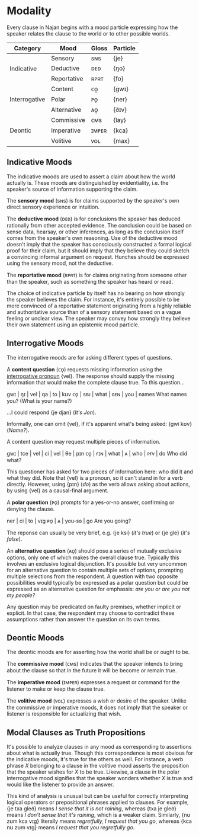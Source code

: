 # Modality

Every clause in Najan begins with a mood particle expressing how the speaker
relates the clause to the world or to other possible worlds.

<table>
	<thead>
		<tr>
			<th>Category</th>
			<th>Mood</th>
			<th>Gloss</th>
			<th>Particle</th>
		</tr>
	</thead>
	<tbody>
		<tr>
			<td rowspan="3">Indicative</td>
			<td>Sensory</td>
			<td>sɴs</td>
			<td>{je}</td>
		</tr>
		<tr>
			<td>Deductive</td>
			<td>ᴅᴇᴅ</td>
			<td>{ŋo}</td>
		</tr>
		<tr>
			<td>Reportative</td>
			<td>ʀᴘʀᴛ</td>
			<td>{fo}</td>
		</tr>
		<tr>
			<td rowspan="3">Interrogative</td>
			<td>Content</td>
			<td>ᴄᴏ̨</td>
			<td>{gwɪ}</td>
		</tr>
		<tr>
			<td>Polar</td>
			<td>ᴘᴏ̨</td>
			<td>{ner}</td>
		</tr>
		<tr>
			<td>Alternative</td>
			<td>ᴀᴏ̨</td>
			<td>{ðɪv}</td>
		</tr>
		<tr>
			<td rowspan="3">Deontic</td>
			<td>Commissive</td>
			<td>ᴄᴍs</td>
			<td>{lay}</td>
		</tr>
		<tr>
			<td>Imperative</td>
			<td>ɪᴍᴘᴇʀ</td>
			<td>{kca}</td>
		</tr>
		<tr>
			<td>Volitive</td>
			<td>ᴠᴏʟ</td>
			<td>{max}</td>
		</tr>
	</tbody>
</table>

## Indicative Moods

The indicative moods are used to assert a claim about how the world actually is.
These moods are distinguished by evidentiality, i.e. the speaker's source of
information supporting the claim.

The **sensory mood** (sɴs) is for claims supported by the speaker's own direct
sensory experience or intuition.

The **deductive mood** (ᴅᴇᴅ) is for conclusions the speaker has deduced
rationally from other accepted evidence. The conclusion could be based on sense
data, hearsay, or other inferences, as long as the conclusion itself comes from
the speaker's own reasoning. Use of the deductive mood doesn't imply that the
speaker has consciously constructed a formal logical proof for their claim, but
it should imply that they believe they could sketch a convincing informal
argument on request. Hunches should be expressed using the sensory mood, not the
deductive.

The **reportative mood** (ʀᴘʀᴛ) is for claims originating from someone other
than the speaker, such as something the speaker has heard or read.

The choice of indicative particle by itself has no bearing on how strongly the
speaker believes the claim. For instance, it's entirely possible to be more
convinced of a reportative statement originating from a highly reliable and
authoritative source than of a sensory statement based on a vague feeling or
unclear view. The speaker may convey how strongly they believe their own
statement using an epistemic mood particle.

## Interrogative Moods

The interrogative moods are for asking different types of questions.

A **content question** (ᴄᴏ̨) requests missing information using the
[interrogative pronoun](./pronouns.md) {vel}. The response should supply the
missing information that would make the complete clause true. To this
question...

<gloss>
gwɪ | ŋɪ  | vel  | qa  | to  | kʊv
ᴄᴏ̨  | sʙᴊ | what | ɢᴇɴ | you | names
What names you? (What is your name?)
</gloss>

...I could respond {je djan} (*It's Jon*).

Informally, one can omit {vel}, if it's apparent what's being asked: {gwi kʊv}
(*Name?*).

A content question may request multiple pieces of information.

<gloss>
gwɪ | tce | vel  | ci | vel | θe  | pɪn
ᴄᴏ̨  | ғɪɴ | what | ᴀ  | who | ᴘғᴠ | do
Who did what?
</gloss>

This questioner has asked for two pieces of information here: who did it and
what they did. Note that {vel} is a pronoun, so it can't stand in for a verb
directly. However, using {pɪn} (*do*) as the verb allows asking about actions,
by using {vel} as a causal-final argument.

A **polar question** (ᴘᴏ̨) prompts for a yes-or-no answer, confirming or denying
the clause.

<gloss>
ner | ci | to     | vɪg
ᴘᴏ̨  | ᴀ  | you-sɢ | go
Are you going?
</gloss>

The reponse can usually be very brief, e.g. {je ksi} (*it's true*) or {je gle}
(*it's false*).

An **alternative question** (ᴀᴏ̨) should pose a series of mutually exclusive
options, only one of which makes the overall clause true. Typically this
involves an exclusive logical disjunction. It's possible but very uncommon for
an alternative question to contain multiple sets of options, prompting multiple
selections from the respondent. A question with two opposite possibilities would
typically be expressed as a polar question but could be expressed as an
alternative question for emphassis: *are you or are you not my people?*

Any question may be predicated on faulty premises, whether implicit or explicit.
In that case, the respondent may choose to contradict these assumptions rather
than answer the question on its own terms.

## Deontic Moods

The deontic moods are for asserting how the world shall be or ought to be.

The **commissive mood** (ᴄᴍs) indicates that the speaker intends to bring about
the clause so that in the future it will be become or remain true.

The **imperative mood** (ɪᴍᴘᴇʀ) expresses a request or command for the listener
to make or keep the clause true.

The **volitive mood** (ᴠᴏʟ) expresses a wish or desire of the speaker. Unlike
the commissive or imperative moods, it does not imply that the speaker or
listener is responsible for actualizing that wish.

## Modal Clauses as Truth Propositions

It's possible to analyze clauses in any mood as corresponding to assertions
about what is actually true. Though this correspondence is most obvious for the
indicative moods, it's true for the others as well. For instance, a verb phrase
_X_ belonging to a clause in the volitive mood asserts the proposition that the
speaker wishes for _X_ to be true. Likewise, a clause in the polar interrogative
mood signifies that the speaker wonders whether _X_ is true and would like the
listener to provide an answer.

This kind of analysis is unusual but can be useful for correctly interpreting
logical operators or prepositional phrases applied to clauses. For example, {je
txa gleð} means _I sense that it is not raining_, whereas {txa je gleð} means _I
don't sense that it's raining_, which is a weaker claim. Similarly, {nʊ zʊm kca
vɪg} literally means _regretfully, I request that you go_, whereas {kca nʊ zʊm
vɪg} means _I request that you regretfully go_.
